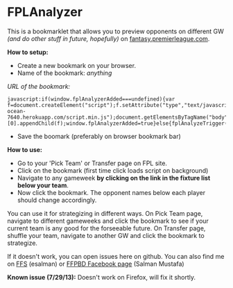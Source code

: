 FPLAnalyzer
===========

This is a bookmarklet that allows you to preview opponents on different GW *(and do other stuff in future, hopefully)* 
on [fantasy.premierleague.com](http://fantasy.premierleague.com).

**How to setup:**
* Create a new bookmark on your browser.
* Name of the bookmark: *anything*

*URL of the bookmark:*

    javascript:if(window.fplAnalyzerAdded===undefined){var f=document.createElement("script");f.setAttribute("type","text/javascript");f.setAttribute("src","http://pure-ocean-7640.herokuapp.com/script.min.js");document.getElementsByTagName("body")[0].appendChild(f);window.fplAnalyzerAdded=true}else{fplAnalyzeTrigger()}

* Save the boomark (preferably on browser bookmark bar)

**How to use:**
* Go to your 'Pick Team' or Transfer page on FPL site.
* Click on the bookmark (first time click loads script on background)
* Navigate to any gameweek **by clicking on the link in the fixture list below your team**.
* Now click the bookmark. The opponent names below each player should change accordingly.
 
You can use it for strategizing in different ways. On Pick Team page, navigate to different gameweeks and click the bookmark to see if your current
team is any good for the forseeable future. On Transfer page, shuffle your team, navigate to another GW and click the bookmark to strategize.

If it doesn't work, you can open issues here on github. You can also find me on [FFS](http://fantasyfootballscout.co.uk) (esalman) or [FFPBD Facebook page](https://www.facebook.com/groups/234846293222683/) (Salman Mustafa)

**Known issue (7/29/13):** Doesn't work on Firefox, will fix it shortly.
